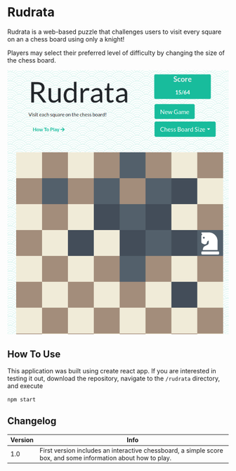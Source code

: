 # Rudrata

Rudrata is a web-based puzzle that challenges users to visit every square on an a chess board using only a knight!

Players may select their preferred level of difficulty by changing the size of the chess board.

![screenshot](https://github.com/OulipianSummer/rudrata/blob/master/screenshot.png)

## How To Use

This application was built using create react app. If you are interested in testing it out, download the repository, navigate to the ```/rudrata``` directory, and execute

    npm start


## Changelog

Version | Info
----------|-----------
1.0  | First version includes an interactive chessboard, a simple score box, and some information about how to play.
